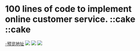 # 100 lines of code to implement online customer service. ::cake ::cake
<a href="http://voidsky.cn/Rot/tips.html">-预览地址</a>
<img src="http://zero1five.gitee.io/pic/Rot/3.gif">
<img src="http://zero1five.gitee.io/pic/Rot/4.gif">
<img src="http://zero1five.gitee.io/pic/Rot/5.gif">
